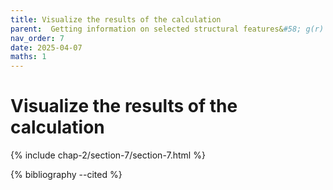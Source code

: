 ```yaml
---
title: Visualize the results of the calculation
parent:  Getting information on selected structural features&#58; g(r) in $g$-\sio
nav_order: 7
date: 2025-04-07
maths: 1
---
```


# Visualize the results of the calculation

{% include chap-2/section-7/section-7.html %}

{% bibliography --cited %}

